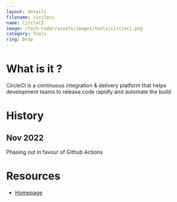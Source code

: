 ```yaml
---
layout: details
filename: circleci
name: CircleCI
image: /tech-radar/assets/images/tools/circleci.png 
category: Tools
ring: Drop
---
```


# What is it ?
CircleCI is a continuous integration & delivery platform that helps development teams to release code rapidly and automate the build

# History
## Nov 2022
Phasing out in favour of Github Actions

# Resources
- [Homepage](https://circleci.com/)
